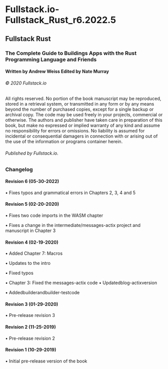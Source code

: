 # Fullstack.io-Fullstack_Rust_r6.2022.5

## Fullstack Rust

### The Complete Guide to Buildings Apps with the Rust Programming Language and Friends

#### Written by Andrew Weiss Edited by Nate Murray

###### © 2020 Fullstack.io

All rights reserved. No portion of the book manuscript may be reproduced, stored in a retrieval system, or transmitted in any form or by any means beyond the number of purchased copies, except for a single backup or archival copy. The code may be used freely in your projects, commercial or otherwise.
The authors and publisher have taken care in preparation of this book, but make no expressed or implied warranty of any kind and assume no responsibility for errors or omissions. No liability is assumed for incidental or consequential damagers in connection with or arising out of the use of the information or programs container herein.

###### Published by Fullstack.io.

### Changelog 

#### Revision 6 (05-30-2022)

• Fixes typos and grammatical errors in Chapters 2, 3, 4 and 5

#### Revision 5 (02-20-2020)

• Fixes two code imports in the WASM chapter

• Fixes a change in the intermediate/messages-actix project and manuscript in Chapter 3

#### Revision 4 (02-19-2020)

• Added Chapter 7: Macros

• Updates to the intro

• Fixed typos

• Chapter 3: Fixed the messages-actix code • Updatedblog-actixversion

• Addedbuilderandbuilder-testcode 

#### Revision 3 (01-29-2020)

• Pre-release revision 3

#### Revision 2 (11-25-2019)

• Pre-release revision 2

#### Revision 1 (10-29-2019)

• Initial pre-release version of the book
